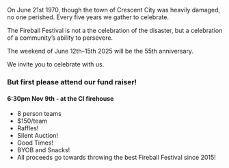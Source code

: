 On June 21st 1970, though the town of Crescent City was heavily damaged, no one perished. Every five years we gather to celebrate.

The Fireball Festival is not a the celebration of the disaster, but a celebration of a community’s ability to persevere.

The weekend of June 12th–15th 2025 will be the 55th anniversary.

We invite you to celebrate with us.

### But first please attend our fund raiser!

#### 6:30pm Nov 9th - at the CI firehouse

- 8 person teams
- $150/team
- Raffles!
- Silent Auction!
- Good Times!
- BYOB and Snacks!
- All proceeds go towards throwing the best Fireball Festival since 2015!
